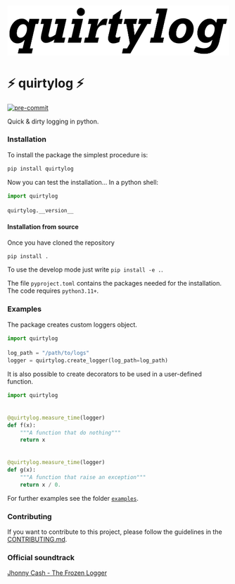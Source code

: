 ![Alt text](logo.png?raw=true "Title")

# ⚡ quirtylog ⚡


[![pre-commit](https://img.shields.io/badge/pre--commit-enabled-brightgreen?logo=pre-commit&logoColor=white)](https://github.com/pre-commit/pre-commit)

Quick & dirty logging in python.


### Installation
To install the package the simplest procedure is:
```bash
pip install quirtylog
```
Now you can test the installation... In a python shell:

```python
import quirtylog

quirtylog.__version__
```

#### Installation from source
Once you have cloned the repository
```bash
pip install .
```
To use the develop mode just write `pip install -e .`.

The file `pyproject.toml` contains the packages needed for the installation.
The code requires `python3.11+`.


### Examples
The package creates custom loggers object.

```python
import quirtylog

log_path = "/path/to/logs"
logger = quirtylog.create_logger(log_path=log_path)
```
It is also possible to create decorators to be
used in a user-defined function.

```python
import quirtylog


@quirtylog.measure_time(logger)
def f(x):
    """A function that do nothing"""
    return x


@quirtylog.measure_time(logger)
def g(x):
    """A function that raise an exception"""
    return x / 0.
```

For further examples see the folder [`examples`](examples).

### Contributing
If you want to contribute to this project, please follow the guidelines in the [CONTRIBUTING.md](CONTRIBUTING.md).

### Official soundtrack
[Jhonny Cash - The Frozen Logger](https://www.youtube.com/watch?v=KUfzDIKGkQI)
